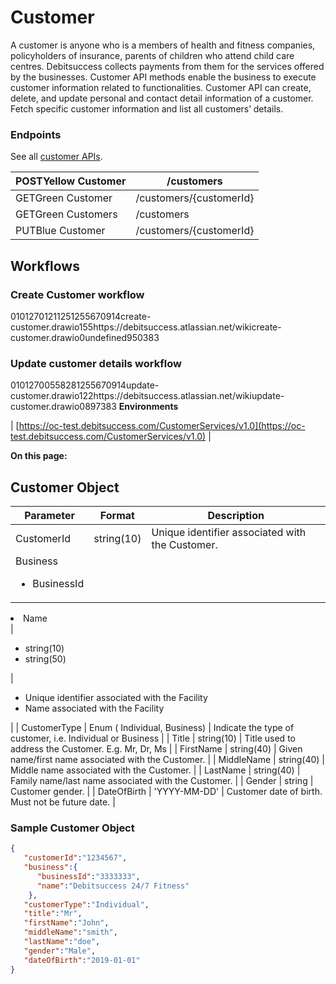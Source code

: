 # Customer

A customer is anyone who is a members of health and fitness companies, policyholders of insurance, parents of children who attend child care centres. Debitsuccess collects payments from them for the services offered by the businesses. Customer API methods enable the business to execute customer information related to functionalities. Customer API can create, delete, and update personal and contact detail information of a customer. Fetch specific customer information and list all customers’ details. 


### Endpoints
See all [customer APIs](https://oc-debitsuccess.portal.azure-api.net/docs/services/Mock/operations/customers?tags=Customers&pattern=&groupBy=).



| POSTYellow Customer | /customers | 
|  --- |  --- | 
| GETGreen Customer | /customers/{customerId} | 
| GETGreen  Customers | /customers | 
| PUTBlue Customer | /customers/{customerId} | 


## Workflows

### Create Customer workflow
01012701211251255670914create-customer.drawio155https://debitsuccess.atlassian.net/wikicreate-customer.drawio0undefined950383
### Update customer details workflow
01012700558281255670914update-customer.drawio122https://debitsuccess.atlassian.net/wikiupdate-customer.drawio0897383 **Environments** 



| [https://oc-test.debitsuccess.com/CustomerServices/v1.0](https://oc-test.debitsuccess.com/CustomerServices/v1.0) | 

 **On this page:** 


## Customer Object


|  **Parameter**  |  **Format**  |  **Description**  | 
|  --- |  --- |  --- | 
| CustomerId | string(10) | Unique identifier associated with the Customer. | 
| Business<ul><li>BusinessId

</li><li>Name

</li></ul> | <ul><li>string(10)

</li><li>string(50)

</li></ul> | <ul><li>Unique identifier associated with the Facility

</li><li>Name associated with the Facility

</li></ul> | 
| CustomerType | Enum ( Individual, Business) | Indicate the type of customer, i.e. Individual or Business | 
| Title | string(10) | Title used to address the Customer. E.g. Mr, Dr, Ms | 
| FirstName | string(40) | Given name/first name associated with the Customer. | 
| MiddleName | string(40) | Middle name associated with the Customer. | 
| LastName | string(40) | Family name/last name associated with the Customer. | 
| Gender | string | Customer gender. | 
| DateOfBirth | 'YYYY-MM-DD' | Customer date of birth. Must not be future date. | 


### Sample Customer Object

```json
{
   "customerId":"1234567",
   "business":{
      "businessId":"3333333",
      "name":"Debitsuccess 24/7 Fitness"
    },
   "customerType":"Individual",
   "title":"Mr",
   "firstName":"John",
   "middleName":"smith",
   "lastName":"doe",
   "gender":"Male",
   "dateOfBirth":"2019-01-01"  
}
```


